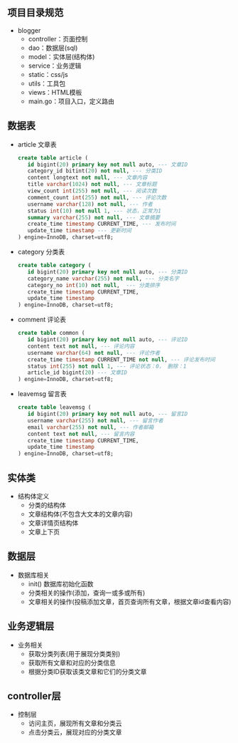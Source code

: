 ## 项目目录规范
   + blogger
     + controller：页面控制
     + dao：数据层(sql)
     + model：实体层(结构体)
     + service：业务逻辑
     + static：css/js
     + utils：工具包
     + views：HTML模板
     + main.go：项目入口，定义路由
## 数据表
   + article 文章表
     ```sql
     create table article (
        id bigint(20) primary key not null auto, --- 文章ID
        category_id bitint(20) not null, --- 分类ID
        content longtext not null, --- 文章内容
        title varchar(1024) not null, --- 文章标题
        view_count int(255) not null, --- 阅读次数
        comment_count int(255) not null, --- 评论次数
        username varchar(128) not null, --- 作者
        status int(10) not null 1, --- 状态，正常为1
        summary varchar(255) not null, --- 文章摘要
        create_time timestamp CURRENT_TIME, --- 发布时间
        update_time timestamp --- 更新时间
     ) engine=InnoDB, charset=utf8;
     ```
   + category 分类表
     ```sql
     create table category (
        id bigint(20) primary key not null auto, --- 分类ID
        category_name varchar(255) not null, --- 分类名字
        category_no int(10) not null,  --- 分类排序
        create_time timestamp CURRENT_TIME,
        update_time timestamp
     ) engine=InnoDB, charset=utf8;
     ```
   + comment 评论表
     ```sql
     create table common (
        id bigint(20) primary key not null auto, --- 评论ID
        content text not null, --- 评论内容
        username varchar(64) not null, --- 评论作者
        create_time timestamp CURRENT_TIME not null, --- 评论发布时间
        status int(255) not null 1, --- 评论状态：0， 删除：1 
        article_id bigint(20) --- 文章ID
     ) engine=InnoDB, charset=utf8;
     ```
   + leavemsg 留言表
     ```sql
     create table leavemsg (
        id bigint(20) primary key not null auto, --- 留言ID
        username varchar(255) not null, --- 留言作者
        email varchar(255) not null, --- 作者邮箱
        content text not null, --- 留言内容
        create_time timestamp CURRENT_TIME,
        update_time timestamp
     ) engine=InnoDB, charset=utf8;
     ```
## 实体类
   + 结构体定义
      + 分类的结构体
      + 文章结构体(不包含大文本的文章内容)
      + 文章详情页结构体
      + 文章上下页
## 数据层
   + 数据库相关
      + init() 数据库初始化函数
      + 分类相关的操作(添加，查询一或多或所有)
      + 文章相关的操作(投稿添加文章，首页查询所有文章，根据文章id查看内容)
## 业务逻辑层
   + 业务相关
      + 获取分类列表(用于展现分类类别)
      + 获取所有文章和对应的分类信息
      + 根据分类ID获取该类文章和它们的分类文章
## controller层
   + 控制层
      + 访问主页，展现所有文章和分类云
      + 点击分类云，展现对应的分类文章
